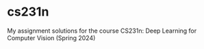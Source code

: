 # cs231n
My assignment solutions for the course CS231n: Deep Learning for Computer Vision (Spring 2024)
